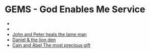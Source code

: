 # GEMS - God Enables Me Service

- []()
- []()
- [John and Peter heals the lame man]()
- [Daniel & the lion den]()
- [Cain and Abel The most precious gift]()
